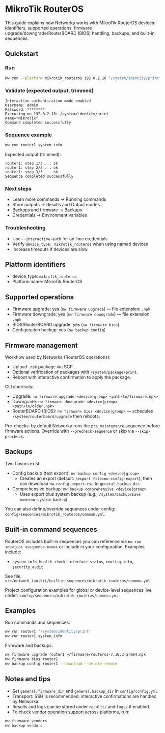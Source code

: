 # MikroTik RouterOS

This guide explains how Networka works with MikroTik RouterOS devices: identifiers, supported operations, firmware upgrade/downgrade/RouterBOARD (BIOS) handling, backups, and built-in sequences.

## Quickstart

### Run

```bash
nw run --platform mikrotik_routeros 192.0.2.10 "/system/identity/print" --interactive-auth
```

### Validate (expected output, trimmed)

```
Interactive authentication mode enabled
Username: admin
Password: ********
Executing on 192.0.2.10: /system/identity/print
name="MikroTik"
Command completed successfully
```

### Sequence example

```bash
nw run router1 system_info
```

Expected output (trimmed):

```
router1: step 1/3 ... ok
router1: step 2/3 ... ok
router1: step 3/3 ... ok
Sequence completed successfully
```

### Next steps

- Learn more commands → Running commands
- Store outputs → Results and Output modes
- Backups and firmware → Backups
- Credentials → Environment variables

### Troubleshooting

- Use `--interactive-auth` for ad-hoc credentials
- Verify `device_type: mikrotik_routeros` when using named devices
- Increase timeouts if devices are slow

## Platform identifiers

- device_type: `mikrotik_routeros`
- Platform name: MikroTik RouterOS

## Supported operations

- Firmware upgrade: yes (`nw firmware upgrade`) — file extension: `.npk`
- Firmware downgrade: yes (`nw firmware downgrade`) — file extension: `.npk`
- BIOS/RouterBOARD upgrade: yes (`nw firmware bios`)
- Configuration backup: yes (`nw backup config`)

## Firmware management

Workflow used by Networka (RouterOS operations):

- Upload `.npk` package via SCP.
- Optional verification of packages with `/system/package/print`.
- Reboot with interactive confirmation to apply the package.

CLI shortcuts:

- Upgrade: `nw firmware upgrade <device|group> <path/to/firmware.npk>`
- Downgrade: `nw firmware downgrade <device|group> <path/to/older.npk>`
- RouterBOARD (BIOS): `nw firmware bios <device|group>` — schedules `/system/routerboard/upgrade` then reboots.

Pre-checks: by default Networka runs the `pre_maintenance` sequence before firmware actions. Override with `--precheck-sequence` or skip via `--skip-precheck`.

## Backups

Two flavors exist:

- Config backup (text export): `nw backup config <device|group>`
  - Creates an export (default: `/export file=nw-config-export`), then can download `nw-config-export.rsc` to `general.backup_dir`.
- Comprehensive backup: `nw backup comprehensive <device|group>`
  - Uses export plus system backup (e.g., `/system/backup/save name=nw-system-backup`).

You can also define/override sequences under config: `config/sequences/mikrotik_routeros/common.yml`.

## Built-in command sequences

RouterOS includes built-in sequences you can reference via `nw run <device> <sequence-name>` or include in your configuration. Examples include:

- `system_info`, `health_check`, `interface_status`, `routing_info`, `security_audit`

See file: `src/network_toolkit/builtin_sequences/mikrotik_routeros/common.yml`

Project configuration examples for global or device-level sequences live under: `config/sequences/mikrotik_routeros/common.yml`.

## Examples

Run commands and sequences:

```bash
nw run router1 "/system/identity/print"
nw run router1 system_info
```

Firmware and backups:

```bash
nw firmware upgrade router1 ~/firmware/routeros-7.16.2-arm64.npk
nw firmware bios router1
nw backup config router1 --download --delete-remote
```

## Notes and tips

- Set `general.firmware_dir` and `general.backup_dir` in `config/config.yml`.
- Transport: SSH is recommended; interactive confirmations are handled by Networka.
- Results and logs can be stored under `results/` and `logs/` if enabled.
- To check vendor operation support across platforms, run:

```bash
nw firmware vendors
nw backup vendors
```

